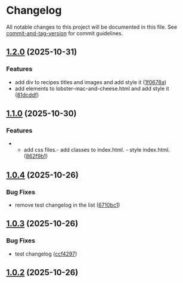# Changelog

All notable changes to this project will be documented in this file. See [commit-and-tag-version](https://github.com/absolute-version/commit-and-tag-version) for commit guidelines.

## [1.2.0](https://github.com/AzamAzis/odin-recipes/compare/v1.1.0...v1.2.0) (2025-10-31)


### Features

* add div to recipes titles and images and add style it ([1f0678a](https://github.com/AzamAzis/odin-recipes/commit/1f0678aa8dc9142d1dadff1757467c70067a9672))
* add elements to lobster-mac-and-cheese.html and add style it ([81dcddf](https://github.com/AzamAzis/odin-recipes/commit/81dcddf5be7b16852b85ffca1dcf99e3c76d8326))

## [1.1.0](https://github.com/AzamAzis/odin-recipes/compare/v1.0.4...v1.1.0) (2025-10-30)


### Features

* - add css files.- add classes to index.html. - style index.html. ([862f9b1](https://github.com/AzamAzis/odin-recipes/commit/862f9b1e9e71db69dc2ac033cf6b3cd20e05e1ea))

## [1.0.4](https://github.com/AzamAzis/odin-recipes/compare/v1.0.3...v1.0.4) (2025-10-26)


### Bug Fixes

* remove test changelog in the list ([6710bc1](https://github.com/AzamAzis/odin-recipes/commit/6710bc1c4ebc497f98bdca5402d69c7c4af70826))

## [1.0.3](https://github.com/AzamAzis/odin-recipes/compare/v1.0.2...v1.0.3) (2025-10-26)


### Bug Fixes

* test changelog ([ccf4297](https://github.com/AzamAzis/odin-recipes/commit/ccf4297970904cab975e82443b39adefcf84d149))

## [1.0.2](https://github.com/AzamAzis/odin-recipes/compare/v1.0.1...v1.0.2) (2025-10-26)
